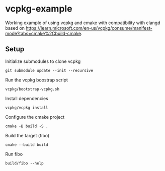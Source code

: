 # vcpkg-example
Working example of using vcpkg and cmake with compatibility with clangd based
on https://learn.microsoft.com/en-us/vcpkg/consume/manifest-mode?tabs=cmake%2Cbuild-cmake.

## Setup

Initialize submodules to clone vcpkg

```
git submodule update --init --recursive
```

Run the vcpkg boostrap script

```
vcpkg/bootstrap-vcpkg.sh
```

Install dependencies

```
vcpkg/vcpkg install
```

Configure the cmake project

```
cmake -B build -S .
```

Build the target (fibo)

```
cmake --build build
```

Run fibo

```
build/fibo --help
```
